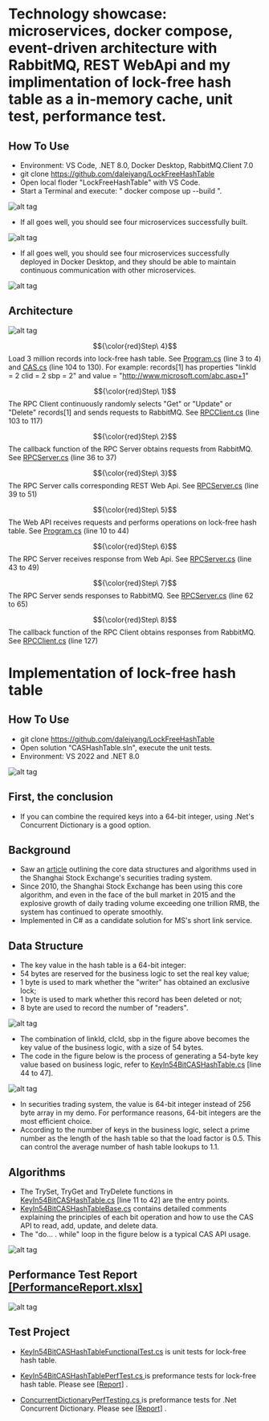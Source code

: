 # Technology showcase: microservices, docker compose, event-driven architecture with RabbitMQ, REST WebApi and my implimentation of lock-free hash table as a in-memory cache, unit test, performance test.

## How To Use
- Environment: VS Code, .NET 8.0, Docker Desktop, RabbitMQ.Client 7.0
- git clone https://github.com/daleiyang/LockFreeHashTable
- Open local floder "LockFreeHashTable" with VS Code.
- Start a Terminal and execute: " docker compose up --build ".

![alt tag](https://raw.githubusercontent.com/daleiyang/LockFreeHashTable/refs/heads/master/Images/3.jpg)

- If all goes well, you should see four microservices successfully built.

![alt tag](https://raw.githubusercontent.com/daleiyang/LockFreeHashTable/refs/heads/master/Images/1.jpg)

- If all goes well, you should see four microservices successfully deployed in Docker Desktop, and they should be able to maintain continuous communication with other microservices.

![alt tag](https://raw.githubusercontent.com/daleiyang/LockFreeHashTable/refs/heads/master/Images/2.jpg)

## Architecture

![alt tag](https://raw.githubusercontent.com/daleiyang/LockFreeHashTable/refs/heads/master/Images/4.jpg)

$${\color{red}Step\ 4}$$ Load 3 million records into lock-free hash table. See [Program.cs](https://github.com/daleiyang/LockFreeHashTable/blob/master/WebApi/Program.cs#L3) (line 3 to 4) and [CAS.cs](https://github.com/daleiyang/LockFreeHashTable/blob/master/WebApi/CAS.cs#L104) (line 104 to 130). For example: records[1] has properties "linkId = 2 clid = 2 sbp = 2" and value = "http://www.microsoft.com/abc.asp+1" 

$${\color{red}Step\ 1}$$ The RPC Client continuously randomly selects "Get" or "Update" or "Delete" records[1] and sends requests to RabbitMQ. See [RPCClient.cs](https://github.com/daleiyang/LockFreeHashTable/blob/master/RPCClient/RPCClient.cs#L103) (line 103 to 117)

$${\color{red}Step\ 2}$$ The callback function of the RPC Server obtains requests from RabbitMQ. See [RPCServer.cs](https://github.com/daleiyang/LockFreeHashTable/blob/master/RPCServer/RPCServer.cs#L36) (line 36 to 37)

$${\color{red}Step\ 3}$$ The RPC Server calls corresponding REST Web Api. See [RPCServer.cs](https://github.com/daleiyang/LockFreeHashTable/blob/master/RPCServer/RPCServer.cs#L39) (line 39 to 51)

$${\color{red}Step\ 5}$$ The Web API receives requests and performs operations on lock-free hash table. See [Program.cs](https://github.com/daleiyang/LockFreeHashTable/blob/master/WebApi/Program.cs#L10) (line 10 to 44)

$${\color{red}Step\ 6}$$ The RPC Server receives response from Web Api. See [RPCServer.cs](https://github.com/daleiyang/LockFreeHashTable/blob/master/RPCServer/RPCServer.cs#L43) (line 43 to 49)

$${\color{red}Step\ 7}$$ The RPC Server sends responses to RabbitMQ. See [RPCServer.cs](https://github.com/daleiyang/LockFreeHashTable/blob/master/RPCServer/RPCServer.cs#L62) (line 62 to 65)

$${\color{red}Step\ 8}$$ The callback function of the RPC Client obtains responses from RabbitMQ. See [RPCClient.cs](https://github.com/daleiyang/LockFreeHashTable/blob/master/RPCClient/RPCClient.cs#L127) (line 127)

# Implementation of lock-free hash table

## How To Use 
- git clone https://github.com/daleiyang/LockFreeHashTable
- Open solution "CASHashTable.sln", execute the unit tests.
- Environment: VS 2022 and .NET 8.0

![alt tag](https://raw.githubusercontent.com/daleiyang/LockFreeHashTable/refs/heads/master/Images/ut.jpg)

## First, the conclusion
- If you can combine the required keys into a 64-bit integer, using .Net's Concurrent Dictionary is a good option.

## Background
- Saw an [article](https://cloud.tencent.com/developer/article/1130969) outlining the core data structures and algorithms used in the Shanghai Stock Exchange's securities trading system.
- Since 2010, the Shanghai Stock Exchange has been using this core algorithm, and even in the face of the bull market in 2015 and the explosive growth of daily trading volume exceeding one trillion RMB, the system has continued to operate smoothly.
- Implemented in C# as a candidate solution for MS's short link service.

## Data Structure
- The key value in the hash table is a 64-bit integer:
- 54 bytes are reserved for the business logic to set the real key value; 
- 1 byte is used to mark whether the "writer" has obtained an exclusive lock; 
- 1 byte is used to mark whether this record has been deleted or not; 
- 8 byte are used to record the number of "readers". 

![alt tag](https://raw.githubusercontent.com/daleiyang/LockFreeHashTable/refs/heads/master/Images/DataStructure.png)

- The combination of linkId, clcId, sbp in the figure above becomes the key value of the business logic, with a size of 54 bytes.
- The code in the figure below is the process of generating a 54-byte key value based on business logic, refer to [KeyIn54BitCASHashTable.cs](https://github.com/daleiyang/LockFreeHashTable/blob/master/CASHashTable/KeyIn54BitCASHashTable.cs#L44) [line 44 to 47].

![alt tag](https://raw.githubusercontent.com/daleiyang/LockFreeHashTable/refs/heads/master/Images/KeyGen.png)

- In securities trading system, the value is 64-bit integer instead of 256 byte array in my demo. For performance reasons, 64-bit integers are the most efficient choice.
- According to the number of keys in the business logic, select a prime number as the length of the hash table so that the load factor is 0.5. This can control the average number of hash table lookups to 1.1.

## Algorithms
- The TrySet, TryGet and TryDelete functions in [KeyIn54BitCASHashTable.cs](https://github.com/daleiyang/LockFreeHashTable/blob/master/CASHashTable/KeyIn54BitCASHashTable.cs#L11) [line 11 to 42] are the entry points.
- [KeyIn54BitCASHashTableBase.cs](https://github.com/daleiyang/LockFreeHashTable/blob/master/CASHashTable/KeyIn54BitCASHashTableBase.cs)  contains detailed comments explaining the principles of each bit operation and how to use the CAS API to read, add, update, and delete data.
- The "do... . while" loop in the figure below is a typical CAS API usage. 

![alt tag](https://raw.githubusercontent.com/daleiyang/LockFreeHashTable/refs/heads/master/Images/CAS.png)

## Performance Test Report [[PerformanceReport.xlsx]](https://github.com/daleiyang/LockFreeHashTable/raw/refs/heads/master/PerformanceReport.xlsx) 

![alt tag](https://raw.githubusercontent.com/daleiyang/LockFreeHashTable/refs/heads/master/Images/perf.jpg)

## Test Project
- [KeyIn54BitCASHashTableFunctionalTest.cs](https://github.com/daleiyang/LockFreeHashTable/blob/master/CASHashTableTest/KeyIn54BitCASHashTableFunctionalTest.cs) is unit tests for lock-free hash table.

- [KeyIn54BitCASHashTablePerfTest.cs ](https://github.com/daleiyang/LockFreeHashTable/blob/master/CASHashTableTest/KeyIn54BitCASHashTablePerfTest.cs) is preformance tests for lock-free hash table. Please see [[Report]](https://github.com/daleiyang/LockFreeHashTable/raw/refs/heads/master/PerformanceReport.xlsx) .

- [ConcurrentDictionaryPerfTesting.cs ](https://github.com/daleiyang/LockFreeHashTable/blob/master/CASHashTableTest/ConcurrentDictionaryPerfTesting.cs) is preformance tests for .Net Concurrent Dictionary. Please see [[Report]](https://github.com/daleiyang/LockFreeHashTable/raw/refs/heads/master/PerformanceReport.xlsx) .